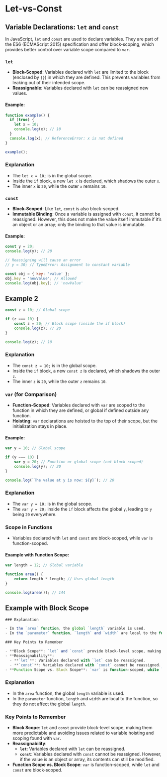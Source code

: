 # Let-vs-Const

## Variable Declarations: `let` and `const`

In JavaScript, `let` and `const` are used to declare variables. They are part of the ES6 (ECMAScript 2015) specification and offer block-scoping, which provides better control over variable scope compared to `var`.

### `let`

- **Block-Scoped**: Variables declared with `let` are limited to the block (enclosed by `{}`) in which they are defined. This prevents variables from leaking out of their intended scope.
- **Reassignable**: Variables declared with `let` can be reassigned new values.

#### Example:

```javascript
function example() {
  if (true) {
    let x = 10;
    console.log(x); // 10
  }
  console.log(x); // ReferenceError: x is not defined
}

example();
```
### Explanation

- The `let x = 10;` is in the global scope.
- Inside the `if` block, a new `let x` is declared, which shadows the outer `x`.
- The inner `x` is `20`, while the outer `x` remains `10`.

### `const`

- **Block-Scoped**: Like `let`, `const` is also block-scoped.
- **Immutable Binding**: Once a variable is assigned with `const`, it cannot be reassigned. However, this does not make the value itself immutable if it’s an object or an array; only the binding to that value is immutable.

#### Example:

```Javascript
const y = 20;
console.log(y); // 20

// Reassigning will cause an error
// y = 30; // TypeError: Assignment to constant variable

const obj = { key: 'value' };
obj.key = 'newValue'; // Allowed
console.log(obj.key); // 'newValue'
```

## Example 2 
```Javascript
const z = 10; // Global scope

if (z === 10) {
    const z = 20; // Block scope (inside the if block)
    console.log(z); // 20
}

console.log(z); // 10

```
### Explanation

- The `const z = 10;` is in the global scope.
- Inside the `if` block, a new `const z` is declared, which shadows the outer `z`.
- The inner `z` is `20`, while the outer `z` remains `10`.

### `var` (for Comparison)

- **Function-Scoped**: Variables declared with `var` are scoped to the function in which they are defined, or global if defined outside any function.
- **Hoisting**: `var` declarations are hoisted to the top of their scope, but the initialization stays in place.

#### Example:

```Javascript
var y = 10; // Global scope

if (y === 10) {
    var y = 20; // Function or global scope (not block scoped)
    console.log(y); // 20
}

console.log(`The value at y is now: ${y}`); // 20

```
### Explanation

- The `var y = 10;` is in the global scope.
- The `var y = 20;` inside the `if` block affects the global `y`, leading to `y` being `20` everywhere.

### Scope in Functions

- Variables declared with `let` and `const` are block-scoped, while `var` is function-scoped.

#### Example with Function Scope:
```Javascript
var length = 12; // Global variable

function area() {
    return length * length; // Uses global length
}

console.log(area()); // 144

```

## Example with Block Scope
```Javascript
### Explanation

- In the `area` function, the global `length` variable is used.
- In the `parameter` function, `length` and `width` are local to the function, so they do not affect the global `length`.

### Key Points to Remember

- **Block Scope**: `let` and `const` provide block-level scope, making them more predictable and avoiding issues related to variable hoisting and scoping found with `var`.
- **Reassignability**:
  - **`let`**: Variables declared with `let` can be reassigned.
  - **`const`**: Variables declared with `const` cannot be reassigned. However, if the value is an object or array, its contents can still be modified.
- **Function Scope vs. Block Scope**: `var` is function-scoped, while `let` and `const` are block-scoped.

```
### Explanation

- In the `area` function, the global `length` variable is used.
- In the `parameter` function, `length` and `width` are local to the function, so they do not affect the global `length`.

### Key Points to Remember

- **Block Scope**: `let` and `const` provide block-level scope, making them more predictable and avoiding issues related to variable hoisting and scoping found with `var`.
- **Reassignability**:
    - **`let`**: Variables declared with `let` can be reassigned.
    - **`const`**: Variables declared with `const` cannot be reassigned. However, if the value is an object or array, its contents can still be modified.
- **Function Scope vs. Block Scope**: `var` is function-scoped, while `let` and `const` are block-scoped.
